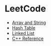 # LeetCode
<!-- GFM-TOC -->
* [Array and String](https://github.com/yshiyi/LeetCode/blob/main/Array/Summary.md)
* [Hash Table](https://github.com/yshiyi/LeetCode/blob/main/Hash%20Table/Summary.md)
* [Linked List](https://github.com/yshiyi/LeetCode/blob/main/Linked%20List/Linked%20List.md)
* [C++ Reference](https://github.com/yshiyi/LeetCode/blob/main/Cplusplus%20reference%20and%20algorithms.md)
<!-- GFM-TOC -->
